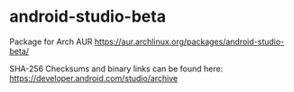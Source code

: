 # android-studio-beta
Package for Arch AUR https://aur.archlinux.org/packages/android-studio-beta/

SHA-256 Checksums and binary links can be found here: https://developer.android.com/studio/archive

